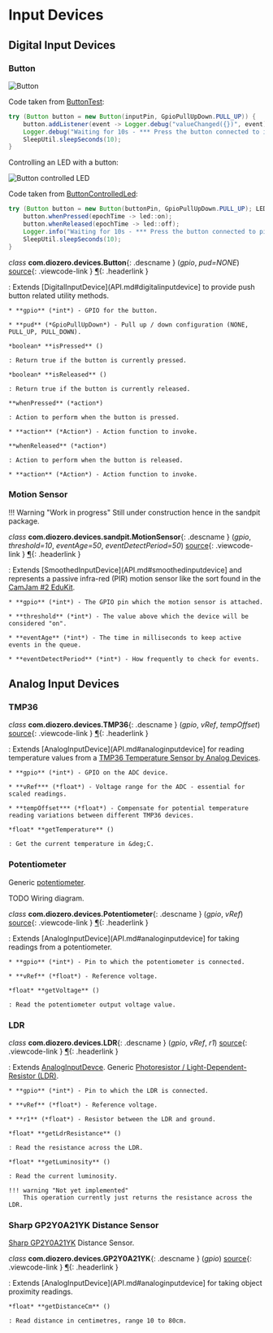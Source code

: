# Input Devices

## Digital Input Devices

### Button

![Button](images/Button.png "Button") 

Code taken from [ButtonTest](https://github.com/mattjlewis/diozero/blob/master/diozero-core/src/main/java/com/diozero/sampleapps/ButtonTest.java):

```java
try (Button button = new Button(inputPin, GpioPullUpDown.PULL_UP)) {
	button.addListener(event -> Logger.debug("valueChanged({})", event));
	Logger.debug("Waiting for 10s - *** Press the button connected to input pin " + inputPin + " ***");
	SleepUtil.sleepSeconds(10);
}
```

Controlling an LED with a button:

![Button controlled LED](images/Button_LED.png "Button controlled LED") 

Code taken from [ButtonControlledLed](https://github.com/mattjlewis/diozero/blob/master/diozero-core/src/main/java/com/diozero/sampleapps/ButtonControlledLed.java):

```java
try (Button button = new Button(buttonPin, GpioPullUpDown.PULL_UP); LED led = new LED(ledPin)) {
	button.whenPressed(epochTime -> led::on);
	button.whenReleased(epochTime -> led::off);
	Logger.info("Waiting for 10s - *** Press the button connected to pin {} ***", Integer.valueOf(buttonPin));
	SleepUtil.sleepSeconds(10);
}
```

*class* **com.diozero.devices.Button**{: .descname } (*gpio*, *pud=NONE*) [source](https://github.com/mattjlewis/diozero/blob/master/diozero-core/src/main/java/com/diozero/devices/Button.java){: .viewcode-link } [&para;](InputDevices.md#button "Permalink to this definition"){: .headerlink }

: Extends [DigitalInputDevice](API.md#digitalinputdevice] to provide push button related utility methods.
    
    * **gpio** (*int*) - GPIO for the button.
    
    * **pud** (*GpioPullUpDown*) - Pull up / down configuration (NONE, PULL_UP, PULL_DOWN).
    
    *boolean* **isPressed** ()
    
    : Return true if the button is currently pressed.
    
    *boolean* **isReleased** ()
    
    : Return true if the button is currently released.
    
    **whenPressed** (*action*)
    
    : Action to perform when the button is pressed.
    
    * **action** (*Action*) - Action function to invoke.
    
    **whenReleased** (*action*)
    
    : Action to perform when the button is released.
    
    * **action** (*Action*) - Action function to invoke.


### Motion Sensor

!!! Warning "Work in progress"
    Still under construction hence in the sandpit package.

*class* **com.diozero.devices.sandpit.MotionSensor**{: .descname } (*gpio*, *threshold=10*, *eventAge=50*, *eventDetectPeriod=50*) [source](https://github.com/mattjlewis/diozero/blob/master/diozero-core/src/main/java/com/diozero/devices/sandpit/MotionSensor.java){: .viewcode-link } [&para;](InputDevices.md#motionsensor "Permalink to this definition"){: .headerlink }

: Extends [SmoothedInputDevice](API.md#smoothedinputdevice] and represents a passive infra-red (PIR) motion sensor like the sort found in the [CamJam #2 EduKit](http://camjam.me/?page_id=623).
    
    * **gpio** (*int*) - The GPIO pin which the motion sensor is attached.
    
    * **threshold** (*int*) - The value above which the device will be considered "on".
    
    * **eventAge** (*int*) - The time in milliseconds to keep active events in the queue.
    
    * **eventDetectPeriod** (*int*) - How frequently to check for events.


## Analog Input Devices

### TMP36

*class* **com.diozero.devices.TMP36**{: .descname } (*gpio*, *vRef*, *tempOffset*) [source](https://github.com/mattjlewis/diozero/blob/master/diozero-core/src/main/java/com/diozero/devices/TMP36.java){: .viewcode-link } [&para;](InputDevices.md#tmp36 "Permalink to this definition"){: .headerlink }

: Extends [AnalogInputDevice](API.md#analoginputdevice] for reading temperature values from a [TMP36 Temperature Sensor by Analog Devices](http://www.analog.com/en/products/analog-to-digital-converters/integrated-special-purpose-converters/integrated-temperature-sensors/tmp36.html).
    
    * **gpio** (*int*) - GPIO on the ADC device.
    
    * **vRef*** (*float*) - Voltage range for the ADC - essential for scaled readings.
    
    * **tempOffset*** (*float*) - Compensate for potential temperature reading variations between different TMP36 devices.
    
    *float* **getTemperature** ()
    
    : Get the current temperature in &deg;C.


### Potentiometer

Generic [potentiometer](https://en.wikipedia.org/wiki/Potentiometer).

TODO Wiring diagram.

*class* **com.diozero.devices.Potentiometer**{: .descname } (*gpio*, *vRef*) [source](https://github.com/mattjlewis/diozero/blob/master/diozero-core/src/main/java/com/diozero/devices/Potentiometer.java){: .viewcode-link } [&para;](InputDevices.md#potentiometer "Permalink to this definition"){: .headerlink }

: Extends [AnalogInputDevice](API.md#analoginputdevice] for taking readings from a potentiometer.
    
    * **gpio** (*int*) - Pin to which the potentiometer is connected.
    
    * **vRef** (*float*) - Reference voltage.

    *float* **getVoltage** ()
    
    : Read the potentiometer output voltage value.


### LDR

*class* **com.diozero.devices.LDR**{: .descname } (*gpio*, *vRef*, *r1*) [source](https://github.com/mattjlewis/diozero/blob/master/diozero-core/src/main/java/com/diozero/devices/LDR.java){: .viewcode-link } [&para;](InputDevices.md#ldr "Permalink to this definition"){: .headerlink }

: Extends [AnalogInputDevce](API.md#analoginputdevice). Generic [Photoresistor / Light-Dependent-Resistor (LDR)](https://en.wikipedia.org/wiki/Photoresistor).
    
    * **gpio** (*int*) - Pin to which the LDR is connected.
    
    * **vRef** (*float*) - Reference voltage.
    
    * **r1** (*float*) - Resistor between the LDR and ground.

    *float* **getLdrResistance** ()
    
    : Read the resistance across the LDR.

    *float* **getLuminosity** ()
    
    : Read the current luminosity.
    
    !!! warning "Not yet implemented"
        This operation currently just returns the resistance across the LDR.


### Sharp GP2Y0A21YK Distance Sensor

[Sharp GP2Y0A21YK](http://www.sharpsma.com/webfm_send/1208) Distance Sensor.

*class* **com.diozero.devices.GP2Y0A21YK**{: .descname } (*gpio*) [source](https://github.com/mattjlewis/diozero/blob/master/diozero-core/src/main/java/com/diozero/devices/GP2Y0A21YK.java){: .viewcode-link } [&para;](InputDevices.md#sharp-gp2y0a21yk-distance-sensor "Permalink to this definition"){: .headerlink }

: Extends [AnalogInputDevice](API.md#analoginputdevice] for taking object proximity readings.
    
    *float* **getDistanceCm** ()
    
    : Read distance in centimetres, range 10 to 80cm.
    